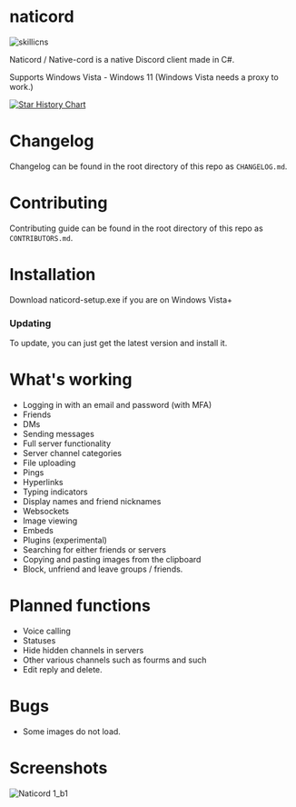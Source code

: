 # naticord
![skillicns](https://skillicons.dev/icons?i=discord,cs,dotnet)

Naticord / Native-cord is a native Discord client made in C#.

Supports Windows Vista - Windows 11 (Windows Vista needs a proxy to work.)

<a href="https://star-history.com/#n1d3v/naticord&Date">
 <picture>
   <source media="(prefers-color-scheme: dark)" srcset="https://api.star-history.com/svg?repos=Naticord/naticord&type=Date&theme=dark" />
   <source media="(prefers-color-scheme: light)" srcset="https://api.star-history.com/svg?repos=Naticord/naticord&type=Date" />
   <img alt="Star History Chart" src="https://api.star-history.com/svg?repos=Naticord/naticord&type=Date" />
 </picture>
</a>

# Changelog
Changelog can be found in the root directory of this repo as `CHANGELOG.md`.

# Contributing
Contributing guide can be found in the root directory of this repo as `CONTRIBUTORS.md`.

# Installation
Download naticord-setup.exe if you are on Windows Vista+

### Updating
To update, you can just get the latest version and install it.

# What's working
- Logging in with an email and password (with MFA)
- Friends
- DMs
- Sending messages
- Full server functionality
- Server channel categories
- File uploading
- Pings
- Hyperlinks
- Typing indicators
- Display names and friend nicknames
- Websockets
- Image viewing
- Embeds
- Plugins (experimental)
- Searching for either friends or servers
- Copying and pasting images from the clipboard
- Block, unfriend and leave groups / friends.
# Planned functions
- Voice calling
- Statuses
- Hide hidden channels in servers
- Other various channels such as fourms and such
- Edit reply and delete.
# Bugs
- Some images do not load. 
# Screenshots
![Naticord 1_b1](https://github.com/Naticord/naticord/assets/135556230/7a5dc2a1-7400-483a-bbf6-e91f8b86953a)


